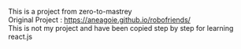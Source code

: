 This is a project from zero-to-mastrey <br>
Original Project : https://aneagoie.github.io/robofriends/ <br>
This is not my project and have been copied step by step for learning react.js
